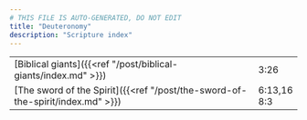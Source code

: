 ```yaml
---
# THIS FILE IS AUTO-GENERATED, DO NOT EDIT
title: "Deuteronomy"
description: "Scripture index"
---
```


|  |  |
| --- | --- |
| [Biblical giants]({{<ref "/post/biblical-giants/index.md" >}}) | 3:26 |
| [The sword of the Spirit]({{<ref "/post/the-sword-of-the-spirit/index.md" >}}) | 6:13,16 <br/> 8:3 |

